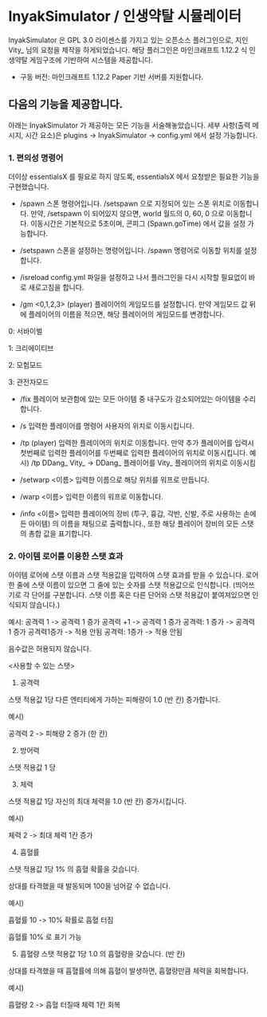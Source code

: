 # InyakSimulator / 인생약탈 시뮬레이터
InyakSimulator 은 GPL 3.0 라이센스를 가지고 있는 오픈소스 플러그인으로, 지인 Vity_ 님의 요청을 제작을 하게되었습니다.
해당 플러그인은 마인크래프트 1.12.2 식 인생약탈 게임구조에 기반하여 시스템을 제공합니다.

* 구동 버전: 마인크래프트 1.12.2 Paper 기반 서버를 지원합니다.

## 다음의 기능을 제공합니다.
아래는 InyakSimulator 가 제공하는 모든 기능을 서술해놓았습니다.
세부 사항(출력 메시지, 시간 요소)은 plugins -> InyakSimulator -> config.yml 에서 설정 가능합니다.

### 1. 편의성 명령어
더이상 essentialsX 를 필요로 하지 않도록, essentialsX 에서 요청받은 필요한 기능을 구현했습니다.

* /spawn
스폰 명령어입니다. /setspawn 으로 지정되어 있는 스폰 위치로 이동합니다.
만약, /setspawn 이 되어있지 않으면, world 월드의 0, 60, 0 으로 이동합니다.
이동시간은 기본적으로 5초이며, 콘피그 (Spawn.goTime) 에서 값을 설정 가능합니다.

* /setspawn
스폰을 설정하는 명령어입니다. /spawn 명령어로 이동할 위치를 설정합니다.

* /isreload
config.yml 파일을 설정하고 나서 플러그인을 다시 시작할 필요없이 바로 새로고침을 합니다.

* /gm <0,1,2,3> (player)
플레이어의 게임모드를 설정합니다. 
만약 게임모드 값 뒤에 플레이어의 이름을 적으면, 해당 플레이어의 게임모드를 변경합니다.

0: 서바이벌

1: 크리에이티브

2: 모험모드

3: 관전자모드


* /fix
플레이어 보관함에 있는 모든 아이템 중 내구도가 감소되어있는 아이템을 수리합니다.

* /s <player>
입력한 플레이어를 명령어 사용자의 위치로 이동시킵니다.

* /tp <player> (player)
입력한 플레이어의 위치로 이동합니다. 
만약 추가 플레이어를 입력시 첫번째로 입력한 플레이어를 두번째로 입력한 플레이어의 위치로 이동시킵니다.
예시) /tp DDang_ Vity_ -> DDang_ 플레이어를 Vity_ 플레이어의 위치로 이동시킴

* /setwarp <이름>
입력한 이름으로 해당 위치를 워프로 만듭니다.

* /warp <이름>
입력한 이름의 워프로 이동합니다.

* /info <이름>
입력한 플레이어의 장비 (투구, 흉갑, 각반, 신발, 주로 사용하는 손에 든 아이템) 의 이름을 채팅으로 출력합니다.,
또한 해당 플레이어 장비의 모든 스탯의 총합 값을 표기합니다.


### 2. 아이템 로어를 이용한 스탯 효과

아이템 로어에 스탯 이름과 스탯 적용값을 입력하여 스탯 효과를 받을 수 있습니다.
로어 한 줄에 스탯 이름이 있으면 그 줄에 있는 숫자를 스탯 적용값으로 인식합니다. 
(띄어쓰기로 각 단어를 구분합니다. 스탯 이름 혹은 다른 단어와 스탯 적용값이 붙여져있으면 인식되지 않습니다.)

예시:
공격력 1 -> 공격력 1 증가
공격력 +1 -> 공격력 1 증가
공격력: 1 증가 -> 공격력 1 증가 
공격력1증가 -> 적용 안됨
공격력: 1증가 -> 적용 안됨

음수값은 허용되지 않습니다.

<사용할 수 있는 스탯>

1. 공격력

스탯 적용값 1당 다른 엔티티에게 가하는 피해량이 1.0 (반 칸) 증가합니다.

예시)

공격력 2 -> 피해량 2 증가 (한 칸)

2. 방어력

스탯 적용값 1 당

3. 체력

스탯 적용값 1당 자신의 최대 체력을 1.0 (반 칸) 증가시킵니다.

예시)

체력 2 -> 최대 체력 1칸 증가

4. 흡혈률

스탯 적용값 1당 1% 의 흡혈 확률을 갖습니다.

상대를 타격했을 때 발동되며 100을 넘어갈 수 없습니다.

예시)

흡혈률 10 -> 10% 확률로 흡혈 터짐

흡혈률 10% 로 표기 가능

5. 흡혈량
스탯 적용값 1당 1.0 의 흡혈량을 갖습니다. (반 칸)

상대를 타격했을 때 흡혈률에 의해 흡혈이 발생하면, 흡혈량만큼 체력을 회복합니다.

예시)

흡혈량 2 -> 흡혈 터질때 체력 1칸 회복
